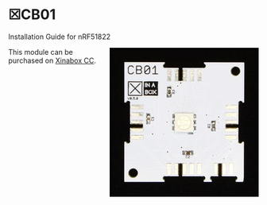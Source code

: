 # ☒CB01
Installation Guide for nRF51822 

<img src="extras/CB01 V0.5.0.JPG" width="300" align="right">


This module can be purchased on [Xinabox CC](https://xinabox.cc/CB01/).
